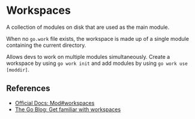 # Workspaces

A collection of modules on disk that are used as the main module.

When no `go.work` file exists, the workspace is made up of a single module containing the current directory.

Allows devs to work on multiple modules simultaneously.
Create a workspace by using `go work init` and add modules by using `go work use [moddir]`.


## References

- [Official Docs: Mod#workspaces](https://go.dev/ref/mod#workspaces)
- [The Go Blog: Get familiar with workspaces](https://go.dev/blog/get-familiar-with-workspaces) 

